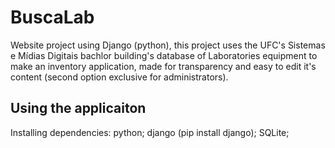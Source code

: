 # BuscaLab

Website project using Django (python),
this project uses the UFC's Sistemas e Mídias Digitais bachlor building's database of Laboratories equipment to make an inventory application,
made for transparency and easy to edit it's content (second option exclusive for administrators). 

## Using the applicaiton

Installing dependencies:
  python;
  django (pip install django);
  SQLite;
